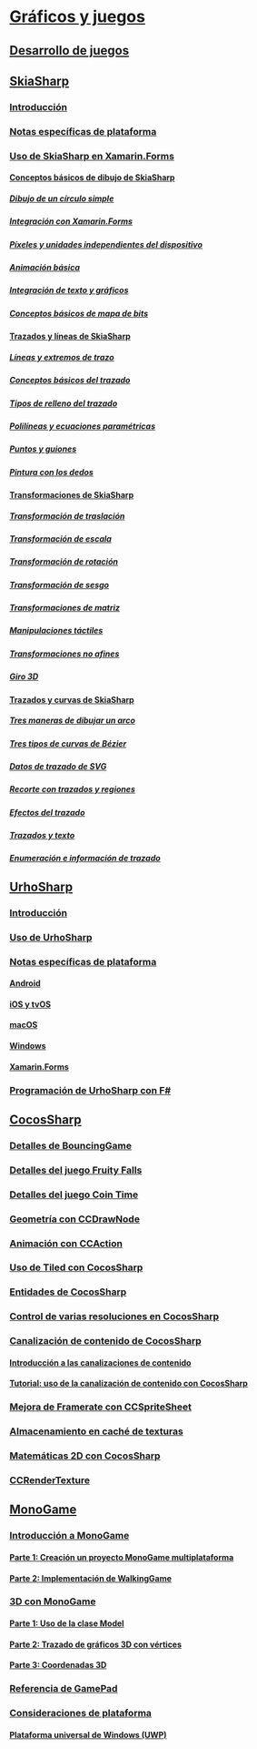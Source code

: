 # [Gráficos y juegos](index.yml)
## [Desarrollo de juegos](game-development/index.md)
## [SkiaSharp](skiasharp/index.md)
### [Introducción](skiasharp/introduction.md)
### [Notas específicas de plataforma](skiasharp/platform.md)



### [Uso de SkiaSharp en Xamarin.Forms](~/xamarin-forms/user-interface/graphics/skiasharp/index.md)
#### [Conceptos básicos de dibujo de SkiaSharp](~/xamarin-forms/user-interface/graphics/skiasharp/basics/index.md)
##### [Dibujo de un círculo simple](~/xamarin-forms/user-interface/graphics/skiasharp/basics/circle.md)
##### [Integración con Xamarin.Forms](~/xamarin-forms/user-interface/graphics/skiasharp/basics/integration.md)
##### [Píxeles y unidades independientes del dispositivo](~/xamarin-forms/user-interface/graphics/skiasharp/basics/pixels.md)
##### [Animación básica](~/xamarin-forms/user-interface/graphics/skiasharp/basics/animation.md)
##### [Integración de texto y gráficos](~/xamarin-forms/user-interface/graphics/skiasharp/basics/text.md)
##### [Conceptos básicos de mapa de bits](~/xamarin-forms/user-interface/graphics/skiasharp/basics/bitmaps.md)
#### [Trazados y líneas de SkiaSharp](~/xamarin-forms/user-interface/graphics/skiasharp/paths/index.md)
##### [Líneas y extremos de trazo](~/xamarin-forms/user-interface/graphics/skiasharp/paths/lines.md)
##### [Conceptos básicos del trazado](~/xamarin-forms/user-interface/graphics/skiasharp/paths/paths.md)
##### [Tipos de relleno del trazado](~/xamarin-forms/user-interface/graphics/skiasharp/paths/fill-types.md)
##### [Polilíneas y ecuaciones paramétricas](~/xamarin-forms/user-interface/graphics/skiasharp/paths/polylines.md)
##### [Puntos y guiones](~/xamarin-forms/user-interface/graphics/skiasharp/paths/dots.md)
##### [Pintura con los dedos](~/xamarin-forms/user-interface/graphics/skiasharp/paths/finger-paint.md)
#### [Transformaciones de SkiaSharp](~/xamarin-forms/user-interface/graphics/skiasharp/transforms/index.md)
##### [Transformación de traslación](~/xamarin-forms/user-interface/graphics/skiasharp/transforms/translate.md)
##### [Transformación de escala](~/xamarin-forms/user-interface/graphics/skiasharp/transforms/scale.md)
##### [Transformación de rotación](~/xamarin-forms/user-interface/graphics/skiasharp/transforms/rotate.md)
##### [Transformación de sesgo](~/xamarin-forms/user-interface/graphics/skiasharp/transforms/skew.md)
##### [Transformaciones de matriz](~/xamarin-forms/user-interface/graphics/skiasharp/transforms/matrix.md)
##### [Manipulaciones táctiles](~/xamarin-forms/user-interface/graphics/skiasharp/transforms/touch.md)
##### [Transformaciones no afines](~/xamarin-forms/user-interface/graphics/skiasharp/transforms/non-affine.md)
##### [Giro 3D](~/xamarin-forms/user-interface/graphics/skiasharp/transforms/3d-rotation.md)
#### [Trazados y curvas de SkiaSharp](~/xamarin-forms/user-interface/graphics/skiasharp/curves/index.md)
##### [Tres maneras de dibujar un arco](~/xamarin-forms/user-interface/graphics/skiasharp/curves/arcs.md)
##### [Tres tipos de curvas de Bézier](~/xamarin-forms/user-interface/graphics/skiasharp/curves/beziers.md)
##### [Datos de trazado de SVG](~/xamarin-forms/user-interface/graphics/skiasharp/curves/path-data.md)
##### [Recorte con trazados y regiones](~/xamarin-forms/user-interface/graphics/skiasharp/curves/clipping.md)
##### [Efectos del trazado](~/xamarin-forms/user-interface/graphics/skiasharp/curves/effects.md)
##### [Trazados y texto](~/xamarin-forms/user-interface/graphics/skiasharp/curves/text-paths.md)
##### [Enumeración e información de trazado](~/xamarin-forms/user-interface/graphics/skiasharp/curves/information.md)


## [UrhoSharp](urhosharp/index.md)
### [Introducción](urhosharp/introduction.md)
### [Uso de UrhoSharp](urhosharp/using.md)
### [Notas específicas de plataforma](urhosharp/platform/index.md)
#### [Android](urhosharp/platform/android.md)
#### [iOS y tvOS](urhosharp/platform/ios.md)
#### [macOS](urhosharp/platform/mac.md)
#### [Windows](urhosharp/platform/windows.md)
#### [Xamarin.Forms](urhosharp/platform/xamarin-forms.md)
### [Programación de UrhoSharp con F#](urhosharp/fsharp.md)
## [CocosSharp](cocossharp/index.md)
### [Detalles de BouncingGame](cocossharp/bouncing-game.md)
### [Detalles del juego Fruity Falls](cocossharp/fruity-falls.md)
### [Detalles del juego Coin Time](cocossharp/cointime.md)
### [Geometría con CCDrawNode](cocossharp/ccdrawnode.md)
### [Animación con CCAction](cocossharp/ccaction.md)
### [Uso de Tiled con CocosSharp](cocossharp/tiled.md)
### [Entidades de CocosSharp](cocossharp/entities.md)
### [Control de varias resoluciones en CocosSharp](cocossharp/resolutions.md)
### [Canalización de contenido de CocosSharp](cocossharp/content-pipeline/index.md)
#### [Introducción a las canalizaciones de contenido](cocossharp/content-pipeline/introduction.md)
#### [Tutorial: uso de la canalización de contenido con CocosSharp](cocossharp/content-pipeline/walkthrough.md)
### [Mejora de Framerate con CCSpriteSheet](cocossharp/ccspritesheet.md)
### [Almacenamiento en caché de texturas](cocossharp/texture-cache.md)
### [Matemáticas 2D con CocosSharp](cocossharp/math.md)
### [CCRenderTexture](cocossharp/ccrendertexture.md)
## [MonoGame](monogame/index.md)
### [Introducción a MonoGame](monogame/introduction/index.md)
#### [Parte 1: Creación un proyecto MonoGame multiplataforma](monogame/introduction/part1.md)
#### [Parte 2: Implementación de WalkingGame](monogame/introduction/part2.md)
### [3D con MonoGame](monogame/3d/index.md)
#### [Parte 1: Uso de la clase Model](monogame/3d/part1.md)
#### [Parte 2: Trazado de gráficos 3D con vértices](monogame/3d/part2.md)
#### [Parte 3: Coordenadas 3D](monogame/3d/part3.md)
### [Referencia de GamePad](monogame/input.md)
### [Consideraciones de plataforma](monogame/platforms/index.md)
#### [Plataforma universal de Windows (UWP)](monogame/platforms/uwp.md)
